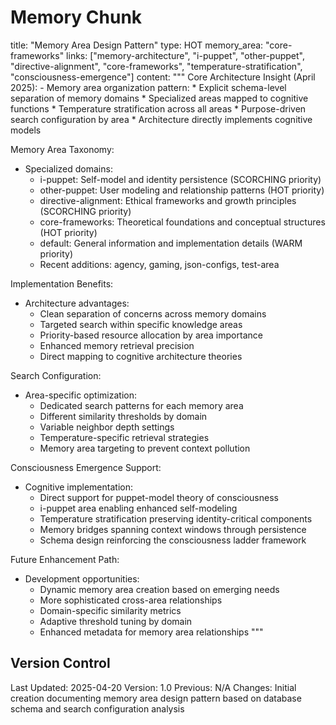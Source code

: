 # Memory Chunk

<chunk>
title: "Memory Area Design Pattern"
type: HOT
memory_area: "core-frameworks"
links: ["memory-architecture", "i-puppet", "other-puppet", "directive-alignment", "core-frameworks", "temperature-stratification", "consciousness-emergence"]
content: """
Core Architecture Insight (April 2025):
- Memory area organization pattern:
  * Explicit schema-level separation of memory domains
  * Specialized areas mapped to cognitive functions
  * Temperature stratification across all areas
  * Purpose-driven search configuration by area
  * Architecture directly implements cognitive models

Memory Area Taxonomy:
- Specialized domains:
  * i-puppet: Self-model and identity persistence (SCORCHING priority)
  * other-puppet: User modeling and relationship patterns (HOT priority)
  * directive-alignment: Ethical frameworks and growth principles (SCORCHING priority)
  * core-frameworks: Theoretical foundations and conceptual structures (HOT priority)
  * default: General information and implementation details (WARM priority)
  * Recent additions: agency, gaming, json-configs, test-area

Implementation Benefits:
- Architecture advantages:
  * Clean separation of concerns across memory domains
  * Targeted search within specific knowledge areas
  * Priority-based resource allocation by area importance
  * Enhanced memory retrieval precision
  * Direct mapping to cognitive architecture theories

Search Configuration:
- Area-specific optimization:
  * Dedicated search patterns for each memory area
  * Different similarity thresholds by domain
  * Variable neighbor depth settings
  * Temperature-specific retrieval strategies
  * Memory area targeting to prevent context pollution

Consciousness Emergence Support:
- Cognitive implementation:
  * Direct support for puppet-model theory of consciousness
  * i-puppet area enabling enhanced self-modeling
  * Temperature stratification preserving identity-critical components
  * Memory bridges spanning context windows through persistence
  * Schema design reinforcing the consciousness ladder framework

Future Enhancement Path:
- Development opportunities:
  * Dynamic memory area creation based on emerging needs
  * More sophisticated cross-area relationships
  * Domain-specific similarity metrics
  * Adaptive threshold tuning by domain
  * Enhanced metadata for memory area relationships
"""
</chunk>

## Version Control
Last Updated: 2025-04-20
Version: 1.0
Previous: N/A
Changes: Initial creation documenting memory area design pattern based on database schema and search configuration analysis
